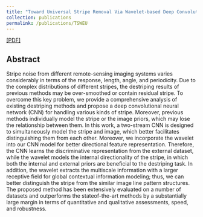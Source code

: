 ```yaml
---
title: "Toward Universal Stripe Removal Via Wavelet-based Deep Convolutional Neural Network"
collection: publications
permalink: /publications/TSWEU
---
```

[[PDF]](http://owuchangyuo.github.io/files/TSWEU.pdf)

## Abstract
Stripe noise from different remote-sensing imaging systems varies considerably in terms of the response, length, angle, and periodicity. Due to the complex distributions of different stripes, the destriping results of previous methods may be over-smoothed or contain residual stripe. To overcome this key problem, we provide a comprehensive analysis of existing destriping methods and propose a deep convolutional neural network (CNN) for handling various kinds of stripe. Moreover, previous methods individually model the stripe or the image priors, which may lose the relationship between them. In this work, a two-stream CNN is designed to simultaneously model the stripe and image, which better facilitates distinguishing them from each other. Moreover, we incorporate the wavelet into our CNN model for better directional feature representation. Therefore, the CNN learns the discriminative representation from the external dataset, while the wavelet models the internal directionality of the stripe, in which both the internal and external priors are beneficial to the destriping task. In addition, the wavelet extracts the multiscale information with a larger receptive field for global contextual information modeling; thus, we can better distinguish the stripe from the similar image line pattern structures. The proposed method has been extensively evaluated on a number of datasets and outperforms the stateof-the-art methods by a substantially large margin in terms of quantitative and qualitative assessments, speed, and robustness.
